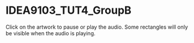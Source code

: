 # IDEA9103_TUT4_GroupB
Click on the artwork to pause or play the audio. 
Some rectangles will only be visible when the audio is playing. 
